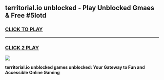 
## territorial.io unblocked - Play Unblocked Gmaes & Free #5lotd
<h3>
<a href="https://news.freeplayer.one?title=territorial.io_unblocked&ref=26F">CLICK TO PLAY</a></h3>
<hr>

<h3>
<a href="https://news.freeplayer.one?title=territorial.io_unblocked&ref=26F">CLICK 2 PLAY</a>
  
</h3>

<a href="https://news.freeplayer.one?title=territorial.io_unblocked&ref=26F/"><img src="https://clearcache.store/games.png"></a>


**territorial.io unblocked games unblocked: Your Gateway to Fun and Accessible Online Gaming**

